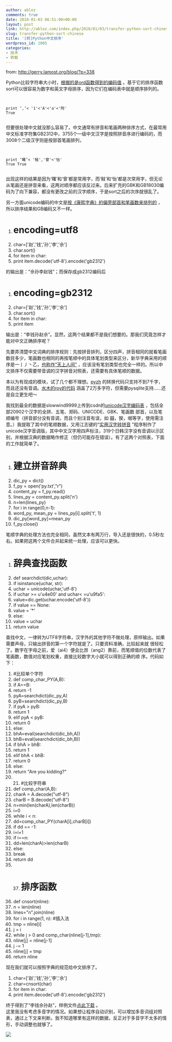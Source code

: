 ```yaml
---
author: abloz
comments: true
date: 2010-01-03 06:51:00+00:00
layout: post
link: http://abloz.com/index.php/2010/01/03/transfer-python-sort-chinese/
slug: transfer-python-sort-chinese
title: '[转]Python中文排序'
wordpress_id: 1005
categories:
- 技术
- 转载
---
```


from: http://gerry.lamost.org/blog/?p=338

 

Python比较字符串大小时，[根据的是ord函数得到的编码值](http://docs.python.org/reference/expressions.html#notin) 。基于它的排序函数sort可以很容易为数字和英文字母排序，因为它们在编码表中就是顺序排列的。


```
 

print ‘,’< '1'<'A'<'a'<'阿'  
True


```
 

但要很处理中文就没那么容易了。中文通常有拼音和笔画两种排序方式，在最常用中文标准字符集GB2312中，3755个一级中文汉字是按照拼音序进行编码的，而3008个二级汉字则是按部首笔画排列，


```
 

print ‘曙’< '鲑','曾'<'怡'  
True True


```
 

出现这样的结果是因为‘曙’和‘曾’都是常用字，而‘鲑’和‘怡’都是次常用字，但无论从笔画还是拼音来看，这两对顺序都应该反过来。后来扩充的GBK和GB18030编码为了向下兼容，都没有更改之前的汉字顺序，于是sort之后的次序就很乱了。  
  
另一方面unicode编码的中文是[按《康熙字典》的偏旁部首和笔画数来排列的](http://www.pkucn.com/viewthread.php?tid=189522&extra=&page=1) ，所以排序结果和GB编码又不一样。

  1. # encoding=utf8
  2. char=['赵','钱','孙','李','佘']
  3. char.sort()
  4. for item in char:
  5. print item.decode('utf-8').encode('gb2312')

的输出是：”佘孙李赵钱”；而保存成gb2312编码后

  1. # encoding=gb2312
  2. char=['赵','钱','孙','李','佘']
  3. char.sort()
  4. for item in char:
  5. print item

输出是：“李钱孙赵佘”。显然，这两个结果都不是我们想要的。那我们究竟怎样才能对中文正确排序呢？

先要弄清楚中文词典的排序规则：先按拼音排列，区分四声，拼音相同的就看笔画数目多少，笔画数也相同的再按笔顺中的具体笔划类型来区分，新华字典采用的顺序是一丨丿丶乙，[也称作“天上人间”](http://blog.cathayan.org/item/1537) ，应该没有笔划类型也完全一样的。所以中文排序不仅需要带音调的汉字拼音对照表，还需要有具体笔顺的数据。

本以为有现成的模块，试了几个都不理想。[pyzh](http://code.google.com/p/pyzh/) 的转换代码只支持不到7千字，而且还没有音调。[水木的roy的代码](http://www.newsmth.net/bbscon.php?bid=284&id=33938) 涵盖了2万多字符，但需要pysqlite支持……还是自立更生吧～

我找到最全的数据是slowwind9999上传到csdn的[unicode汉字编码表](http://download.csdn.net/source/291213) ，包括全部20902个汉字的全拼、五笔、郑码、UNICODE、GBK、笔画数    部首，以及笔顺编号（拼音部分没有音调，而且个别注音有误，如 囍，猤，啹等字，使用需注意。）我提取了其中的笔顺数据，又用江志键的“[实用汉字转拼音](http://sites.google.com/site/keniamafool/syhzzpy) ”程序制作了unicode汉字音调版，其中中文汉字用四声标注，319个日韩汉字没有音调以示区别，并根据汉典的数据略作修正（但仍可能存在错误）。有了这两个对照表，下面的工作就简单了。

  1. # 建立拼音辞典
  2. dic_py = dict()
  3. f_py = open('py.txt',"r")
  4. content_py = f_py.read()
  5. lines_py = content_py.split('n')
  6. n=len(lines_py)
  7. for i in range(0,n-1):
  8. word_py, mean_py = lines_py[i].split('t', 1)
  9. dic_py[word_py]=mean_py
  10. f_py.close()

笔顺字典的处理方法也完全相同，虽然文本有两万行，导入还是很快的，0.5秒左右。如果把这两个文件合并起来统一处理，应该可以更快。

  1. # 辞典查找函数
  2. def searchdict(dic,uchar):
  3. if isinstance(uchar, str):
  4. uchar = unicode(uchar,'utf-8')
  5. if uchar >= u'u4e00' and uchar< =u'u9fa5':
  6. value=dic.get(uchar.encode('utf-8'))
  7. if value == None:
  8. value = '*'
  9. else:
  10. value = uchar
  11. return value

查找中文，一律转为UTF8字符串，汉字外的其他字符不做处理，原样输出。如果需要声母，只输出拼音的第一个字符就是了。只要资料准确，比较起来就 很轻松了。数字在字母之前，爱（ai4）便会比昂（ang2）靠前，而笔顺值的位数代表了笔画数，数值对应笔划权重，直接比较数字大小就可以得到正确的顺 序。代码如下：

  1. #比较单个字符
  2. def comp_char_PY(A,B):
  3. if A==B:
  4. return -1
  5. pyA=searchdict(dic_py,A)
  6. pyB=searchdict(dic_py,B)
  7. if pyA > pyB:
  8. return 1
  9. elif pyA < pyB:
  10. return 0
  11. else:
  12. bhA=eval(searchdict(dic_bh,A))
  13. bhB=eval(searchdict(dic_bh,B))
  14. if bhA > bhB:
  15. return 1
  16. elif bhA < bhB:
  17. return 0
  18. else:
  19. return "Are you kidding?"
  20.   21. #比较字符串
  22. def comp_char(A,B):
  23. charA = A.decode("utf-8")
  24. charB = B.decode("utf-8")
  25. n=min(len(charA),len(charB))
  26. i=0
  27. while i < n:
  28. dd=comp_char_PY(charA[i],charB[i])
  29. if dd == -1:
  30. i=i+1
  31. if i==n:
  32. dd=len(charA)>len(charB)
  33. else:
  34. break
  35. return dd
  36.   37. # 排序函数
  38. def cnsort(nline):
  39. n = len(nline)
  40. lines="n".join(nline)
  41. for i in range(1, n): #插入法
  42. tmp = nline[i]
  43. j = i
  44. while j > 0 and comp_char(nline[j-1],tmp):
  45. nline[j] = nline[j-1]
  46. j -= 1
  47. nline[j] = tmp
  48. return nline

现在我们就可以按照字典的规范给中文排序了。

  1. char=['赵','钱','孙','李','佘']
  2. char=cnsort(char)
  3. for item in char:
  4. print item.decode('utf-8').encode('gb2312')

终于得到了“李钱佘孙赵”，样例文件[点此下载](http://gerry.lamost.org/upload/rar/cnsort.zip) 。  
这里我没有考虑多音字的情况。如果想让程序自动识别，可以增加多音词组对照表，通过上下文来判断。我不知道哪里有这样的数据，反正对于多音字不太多的情形，手动调整也就够了。

  
  


![](http://img.zemanta.com/pixy.gif?x-id=3f8e9f35-0a17-8803-94a0-3f9e4d31455d)
